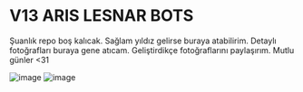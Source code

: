 # V13 ARIS LESNAR BOTS

Şuanlık repo boş kalıcak. Sağlam yıldız gelirse buraya atabilirim. Detaylı fotoğrafları buraya gene atıcam. Geliştirdikçe fotoğraflarını paylaşırım. Mutlu günler <31


![image](https://cdn.discordapp.com/attachments/920375852628316212/920644038338695168/unknown.png)
![image](https://cdn.discordapp.com/attachments/920375852628316213/920644392811892736/unknown.png)
